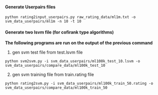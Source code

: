 #### Generate Userpairs files

```
python rating2input_userpairs.py raw_rating_data/ml1m.txt -o svm_data_userpairs/ml1m -n 10 -t 10
```


#### Generate two lsvm file (for cofirank type algorithms) 

**The following programs are run on the output of the previous command**

1. gen svm test file from test.lsvm file

```
python svm2svm.py -i svm_data_userpairs/ml100k_test_10.lsvm -o svm_data_userpairs/compare_data/ml100k_test_10
```

2. gen svm training file from train.rating file

```
python rating2svm.py -i svm_data_userpairs/ml100k_train_50.rating -o svm_data_userpairs/compare_data/ml100k_train_50
```
